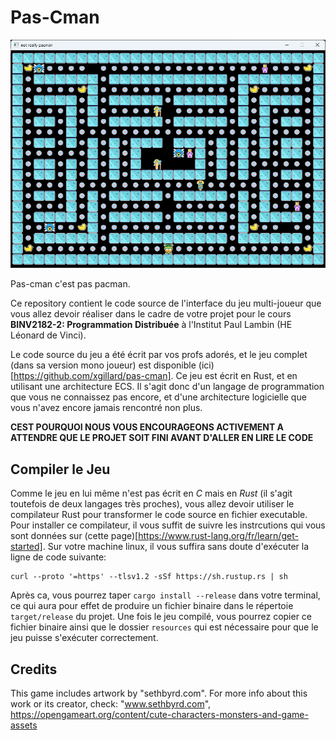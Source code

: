 # Pas-Cman

![Screen Shot](ScreenShot.png "ScreenShot")

Pas-cman c'est pas pacman. 

Ce repository contient le code source de l'interface du jeu multi-joueur que vous allez devoir 
réaliser dans le cadre de votre projet pour le cours **BINV2182-2: Programmation Distribuée**
à l'Institut Paul Lambin (HE Léonard de Vinci).

Le code source du jeu a été écrit par vos profs adorés, et le jeu complet (dans sa version 
mono joueur) est disponible (ici)[https://github.com/xgillard/pas-cman]. Ce jeu est écrit 
en Rust, et en utilisant une architecture ECS. Il s'agit donc d'un langage de programmation
que vous ne connaissez pas encore, et d'une architecture logicielle que vous n'avez encore
jamais rencontré non plus. 

**CEST POURQUOI NOUS VOUS ENCOURAGEONS ACTIVEMENT A ATTENDRE QUE LE PROJET SOIT FINI AVANT D'ALLER EN LIRE LE CODE**

## Compiler le Jeu

Comme le jeu en lui même n'est pas écrit en _C_ mais en _Rust_ (il s'agit toutefois de deux langages très proches), 
vous allez devoir utiliser le compilateur Rust pour transformer le code source en fichier executable. 
Pour installer ce compilateur, il vous suffit de suivre les instrcutions qui vous sont données sur 
(cette page)[https://www.rust-lang.org/fr/learn/get-started]. Sur votre machine linux, il vous suffira 
sans doute d'exécuter la ligne de code suivante: 

```
curl --proto '=https' --tlsv1.2 -sSf https://sh.rustup.rs | sh
```

Après ca, vous pourrez taper `cargo install --release` dans votre terminal, ce qui aura pour effet de produire un
fichier binaire dans le répertoie `target/release` du projet. Une fois le jeu compilé, vous pourrez copier
ce fichier binaire ainsi que le dossier `resources` qui est nécessaire pour que le jeu puisse s'exécuter
correctement.


## Credits
This game includes artwork by "sethbyrd.com". For more info about this work or its creator, check: "www.sethbyrd.com", 
https://opengameart.org/content/cute-characters-monsters-and-game-assets 